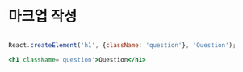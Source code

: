 # 마크업 작성


```javascript

React.createElement('h1', {className: 'question'}, 'Question');

```

``` jsx
<h1 className='question'>Question</h1>

```
